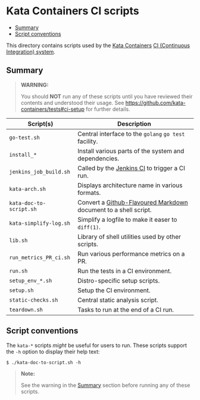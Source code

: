 # Kata Containers CI scripts

* [Summary](#summary)
* [Script conventions](#script-conventions)

This directory contains scripts used by the [Kata Containers](https://github.com/kata-containers)
[CI (Continuous Integration) system](https://github.com/kata-containers/ci).

## Summary

> **WARNING:**
>
> You should **NOT** run any of these scripts until you have reviewed their
> contents and understood their usage. See
> https://github.com/kata-containers/tests#ci-setup for further details.

| Script(s) | Description |
| -- | -- |
| `go-test.sh` | Central interface to the `golang` `go test` facility. |
| `install_*` | Install various parts of the system and dependencies. |
| `jenkins_job_build.sh` | Called by the [Jenkins CI](https://github.com/kata-containers/ci) to trigger a CI run. |
| `kata-arch.sh` | Displays architecture name in various formats. |
| `kata-doc-to-script.sh` | Convert a [Github-Flavoured Markdown](https://github.github.com/gfm/) document to a shell script. |
| `kata-simplify-log.sh` | Simplify a logfile to make it easer to `diff(1)`. |
| `lib.sh` | Library of shell utilities used by other scripts. |
| `run_metrics_PR_ci.sh` | Run various performance metrics on a PR. |
| `run.sh` | Run the tests in a CI environment. |
| `setup_env_*.sh` | Distro-specific setup scripts. |
| `setup.sh` | Setup the CI environment. |
| `static-checks.sh` | Central static analysis script. |
| `teardown.sh` | Tasks to run at the end of a CI run. |

## Script conventions

The `kata-*` scripts *might* be useful for users to run. These scripts support the
`-h` option to display their help text:

```
$ ./kata-doc-to-script.sh -h
```

> **Note:**
>
> See the warning in the [Summary](#summary) section before running any of
> these scripts.
